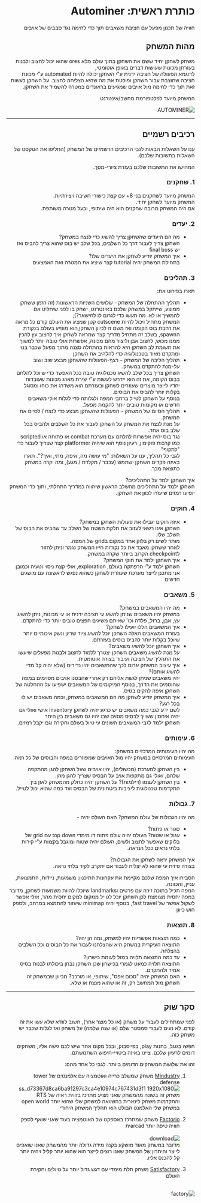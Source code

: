 <div dir='rtl' lang='he'>

# כותרת ראשית: Autominer

חוויה של תכנון מפעל עם חציבת משאבים תוך כדי לחימה נגד סבבים של אויבים
## מהות המשחק

<!-- תארו את הרעיון המרכזי של המשחק שלכם
(concept) 
בשלושה-ארבעה משפטים.
 -->
 משחק לשחקן יחיד ששם את השחקן בתוך עולם מלא ores שהוא יכול לחצוב ולבנות בעזרתן מכונות שעושות דברים באופן אוטומטי,   
 לדוגמא הפעולה של חציבה ידנית ע"י השחקן יכולה להיות automated ע"י מכונת חציבה שחוצבת עבור השחקן ופולטת את מה שהיא הצליחה לחצוב.
 על השחקן לעשות זאת תוך כדי לחימה מול אויבים שמגיעים בראונדים במטרה להשמיד את השחקן.
 
<!-- לאיזה פלטפורמה מיועד המשחק שלכם (כגון: מחשב רגיל / טלפון נייד / אינטרנט)? -->
המשחק מיועד לפלטפורמת מחשב/אינטרנט
 
 ![AUTOMINER](https://user-images.githubusercontent.com/7474985/226748908-1a62cd43-9b96-4b2d-bfca-a902b36042cf.png)
    

---


## רכיבים רשמיים

ענו על השאלות הבאות לגבי הרכיבים הרשמיים של המשחק
(החליפו את הטקסט של השאלות בתשובות שלכם).

המחישו את התשובות שלכם בעזרת ציורי-מסך.

### 1. שחקנים
המשחק מיועד לשחקנים בני 8+ עם קצת כישורי חשיבה ויצירתיות.  
 המשחק מיועד לשחקן יחיד.  
אם היה המשחק מרובה שחקנים הוא היה שיתופי, ובעל מטרה משותפת.  
### 2. יעדים

* מה הם היעדים שהשחקן צריך להשיג כדי לנצח במשחק?  
השחקן צריך לעבור דרך כל השלבים, בכל שלב יש בוס שהוא צריך להביס ואז יש final boss
* איך המשחק יודיע לשחקן את היעדים שלו?  
 בתחילת המשחק יהיה tutorial קצר שיציג את המטרה ואת האמצעים


### 3. תהליכים

תארו בפירוט את:

* תהליך ההתחלה של המשחק - שלושים השניות הראשונות (זה הזמן ששחקן ממוצע, שייתקל במשחק שלכם באינטרנט, ישחק בו לפני שיחליט אם להמשיך או לא. מה תעשו כדי לגרום לו להישאר?);  
 המשחק מתחיל ויכול להיות cutscene קטן שמציג את העולם קודם כל מראה את רחבת בוס הקומה ואז משם זז לכיוון השחקן,הוא מופיע בעולם בנקודת הspawn, בשלב זה מתחיל מדריך קצר שמראה לשחקן איך לחצוב עץ להכין ממנו מכוש, לחצוב אבן וליצור מהם מכונה, אפשרות אולי טובה יותר למשוך את תשומת לב השחקן היא להראות בהתחלה סצנה מתוך מפעל שכבר בנוי ומתקדם מאוד בטכנולוגיה כדי להלהיב את השחקן  
*	תהליך הליבה של המשחק – רצף-הפעולות שהשחקן מבצע שוב ושוב על-מנת להתקדם במשחק.  
 השחקן צריך בכל שלב להשיג טכנולוגיה טובה ככל האפשר כדי שיוכל להלחם בבוס הקומה, את זה הוא יידרש לעשות ע"י יצירת מארג מכונות שעובדות יחדיו לייצר מוצרים שעוזרים לשחקן ובעזרתם הוא משדרג את כוחו ומסוגל בקלות יותר להביס את הבוסים.  
 בנוסף על השחקן לטייל ברחבי המפה ולגלותה כדי לגלות אולי משאבים חדשים או מקומות טובים יותר להקמת מפעל.  
*	תהליך הסיום של המשחק – הפעולות שהשחקן מבצע כדי לנצח / לסיים את המשחק.  
 על מנת לנצח את המשחק על השחקן לעבור את כל השלבים ולהביס בכל שלב בוס אחד.  
 נגד בוס יהיה אפשרות להלחם עם מערכת combat או פתוחה או scripted כמו קרבות פוקימון, רעיון נוסף הוא שיהיה platformer קצר שצריך לעבור כדי "לתקוף"  
לגבי כל תהליך, ענו על השאלות: "מי עושה מה, איפה, מתי, ואיך?".  תארו באיזה פקדים השחקן ישתמש (עכבר / מקלדת / מגע), ומה יקרה במשחק כתוצאה מכך.

איך השחקן ילמד על התהליכים?  
 השחקן ילמד על התהליכים מהשלב הראשון שיהווה כמדריך התחלתי, ותוך כדי המשחק יופיעו רמזים שיעזרו לכוון את השחקן.  


### 4. חוקים

* איזה חוקים יגבילו את פעולות השחקן במשחק?  
 השחקן אינו רשאי לעזוב את חלקת השטח של השלב עד שהביס את הבוס של השלב שלו.  
 מותר לשים רק בלוק אחד במקום בgrid של המפה.  
 לאחר ששחקן מאבד את כל נקודות חייו המשחק נגמר וניתן לחזור לcheckpoint הקרוב ביותר שקרה במשחק.  
* איך השחקן ילמד את חוקי המשחק?  
 השחקן ילמד ע"י הרפתקה בעולם, exploration, אולי קצת ניסוי וטעיה וכמובן אני מתכנן לייצר מערכת שעוזרת לשחקן כשהוא נפגש לראשונה עם מושגים חדשים  
 


### 5. משאבים

* מה יהיו המשאבים במשחק?  
 במשחק יהיו משאבים שניתן להשיג עי חציבה ידנית או עי מכונות, ניתן להשיג עץ, אבן, ברזל, פלדה וכו' שאיתם משיגים חפצים טובים יותר כדי להתקדם.  
* איך המשאבים הללו יועילו לשחקן?  
 בעזרת המשאבים האלה השחקן יוכל להשיג ציוד שריון ונשק איכותיים יותר שיוכל בקלות יותר להביס בוסים בעזרתם.  
* איך השחקן יוכל להשיג משאבים?  
 על מנת להשיג משאבים השחקן יצטרך ללמוד לחצוב ולבנות מפעלים שיעשו את התהליך של חציבה ועיבוד בצורה אוטומטית.  
* איך עיצוב המשחק יגרום לכך שהמשאבים יהיו נדירים (שלא יהיה קל מדי להשיג אותם)?  
 יהיו משאבים שניתן לגשת אליהם רק אחרי שהבסנו אויבים מסוימים במפה שחוסמים את הדרך, בנוסף המיקומים של המשאבים ישפיעו על ההחלטה של השחקן איפה להקים בסיס.  
* איך המשחק יודיע לשחקן מה הם המשאבים במשחק, וכמה משאבים יש לו בכל רגע?  
 לשם ידע לגבי כמה משאבים יש כרגע יהיה לשחקן inventory אישי ואולי גם יהיה איחסון ששייך לבסיס מסוים שבו יהיו גם משאבים בין היתר  
 השחקן ילמד לגבי המשאבים השונים עי טיול בעולם וחקירה וגם יקבל רמזים.  

### 6. עימותים

מה יהיו העימותים המרכזיים במשחק:  
 העימותים המרכזיים במשחק יהיו מול האויבים שמפוזרים במפה והבוסים של כל רמה.

* בין השחקן למערכת (מכשולים),  יהיו אויבים שעל השחקן להגן מהתקפה שלהם, ואולי גם מתקפות אויב על הבסיס שצריך להגן מהן.
* בין השחקן לעצמו (דילמות)?  על השחקן יהיה כחלק מהמשחק לאזן בין התקדמות טכנולוגית ליציבות ביטחונית של הבסיס ועד כמה שהוא יכול לטייל. 


### 7. גבולות

מה יהיו הגבולות של עולם המשחק? האם העולם יהיה - 
* סגור או פתוח?
*  עגול או שטוח?
 העולם יהיה עולם פתוח דו מימדי top down עם grid של בלוקים שאפשר לחצוב ולשים, העולם יהיה שטוח ומוגבל בקצוות ע"י קירות בלתי נראים ככל הנראה.

 איך המשחק יראה לשחקן את הגבולות?  
 בצורה פיזית עי שהוא לא יצליח לעבור אם יתקרב לקיר בלתי נראה.  
 
 הסבירו איך המפה שלכם מקיימת את עקרונות התיכנון: משמעות, ניידות, התמצאות, עניין, והכוונה.  
 המפה תכיל בתוכה זירה עם פרטים וlandmarks שיוכלו להוות משמעות לשחקן, מדובר במפה יחסית מצומצת לכן השחקן יוכל לטייל ממקום למקום יחסית מהר, אולי אפשר לשקול אפשר של fast travel, בנוסף יהיה minimap שיעזור להתמצא במרחב, ולספק חוש כיוון


### 8. תוצאות

* כמה תוצאות אפשריות יהיו למשחק, ומה הן יהיו?  
 התוצאה העיקרית במשחק היא שהצלחנו לעבור את כל הבוסים וכל השלבים בהצלחה.
* עד כמה התוצאה תלויה במזל לעומת כישרון?  
 התוצאה תלויה כמעט לגמרי בכישרון שכן השחקן נבחן ביכולתו לבנות בסיס אמיד ולהתקדם.  
* האם המשחק יהיה "סכום אפס", שיתופי, או מורכב?  מכיוון שבמשחק זה השחקן מול המחשב רק, זה או שהוא מנצח או שלא.

---

## סקר שוק

לפני שמתחילים לעבוד על משחק (או כל מוצר אחר), חשוב לוודא שלא עשו את זה קודם. לא נעים לעבוד סמסטר שלם (או שנה שלמה) על משחק ואז לגלות שכבר יש משחק כזה. 

חפשו בגוגל, בחנות play, בפייסבוק, ובכל מקום אחר שיש לכם גישה אליו, משחקים דומים לרעיון שלכם. ציינו באיזה ביטויי-חיפוש השתמשתם.

זהו את שלושת המשחקים הדומים ביותר. לגבי כל אחד מהם:  
 1. [Mindustry](https://mindustrygame.github.io/) משחק שמשלב כרייה ואוטמציה עם אלמנטים של tower defense
![ss_d73367d8ca6ba91297c3ca4e10974c767431d3f1 1920x1080](https://user-images.githubusercontent.com/7474985/226735705-237ae5f7-c4a0-4c9e-9653-cacd5ee09901.jpg)
 משחק זה בשונה מהמשחק שאני מציע מתרכז בזווית ראיה של RTS והתקדמות משחק לינארית בהשוואה למשחק שלי שהוא יותר open world  
 במשחק שלי האלמנט הבולט הוא תהליך המשחק היחודי

 2. [Factorio](https://www.factorio.com/) משחק שמתרכז באספקט של האוטמציה בעוד שאני שואף לספק חוויה טיפה יותר arcadית </br></br>
  ![download](https://user-images.githubusercontent.com/7474985/226736705-24285847-d7a0-4fc8-b7f1-e69acdd47c90.jpg)</br>
 מדובר במשחק מאוד מושקע בקנה מידה גדולה יותר מהמשחק שאנו שואפים לייצר והיתרון של המשחק שאנו רוצים לייצר הוא שהוא יותר קליל ויהיה יותר קל להכנס אליו.

 3. [Satisfactory](https://www.satisfactorygame.com/) משחק תלת מימדי עם דגש גדול יותר על טיולים וחקירת העולם </br></br>

![factory](https://user-images.githubusercontent.com/7474985/226737852-a1af29e0-1a3f-4c5c-b75e-75babd1c9739.png)

</div>
